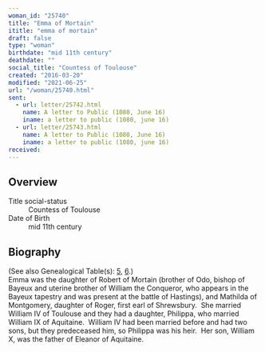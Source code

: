 ```yaml
---
woman_id: "25740"
title: "Emma of Mortain"
ititle: "emma of mortain"
draft: false
type: "woman"
birthdate: "mid 11th century"
deathdate: ""
social_title: "Countess of Toulouse"
created: "2016-03-20"
modified: "2021-06-25"
url: "/woman/25740.html"
sent:
  - url: letter/25742.html
    name: A letter to Public (1080, June 16)
    iname: a letter to public (1080, june 16)
  - url: letter/25743.html
    name: A letter to Public (1080, June 16)
    iname: a letter to public (1080, june 16)
received:
---
```

<h2 class="mt-4">Overview</h2><dt>Title social-status</dt><dd>Countess of Toulouse</dd><dt>Date of Birth</dt><dd>mid 11th century</dd><h2 class="mt-4">Biography</h2><p>(See also Genealogical Table(s): <a href="/content/genealogy-humbert#n25740">5</a>, <a href="/content/genealogy-bernard#n25740">6</a>.)<br>Emma was the daughter of Robert of Mortain (brother of Odo, bishop of Bayeux and uterine brother of William the Conqueror, who appears in the Bayeux tapestry and was present at the battle of Hastings), and Mathilda of Montgomery, daughter of Roger, first earl of Shrewsbury.&nbsp; She married William IV of Toulouse and they had a daughter, Philippa, who married William IX of Aquitaine.&nbsp; William IV had been married before and had two sons, but they predeceased him, so Philippa was his heir.&nbsp; Her son, William X, was the father of Eleanor of Aquitaine.</p>